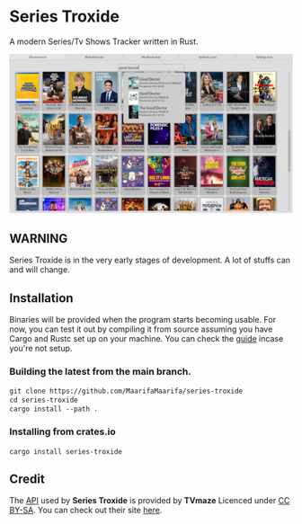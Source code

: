 # Series Troxide

A modern Series/Tv Shows Tracker written in Rust.

![](screenshots/discover-page.png)

## WARNING

Series Troxide is in the very early stages of development. A lot of stuffs can and will change.

## Installation
Binaries will be provided when the program starts becoming usable. For now, you can test it out by compiling it from source assuming you have Cargo and Rustc set up on your machine. You can check the [guide](https://rustup.rs/) incase you're not setup.

### Building the latest from the main branch.
```shell
git clone https://github.com/MaarifaMaarifa/series-troxide
cd series-troxide
cargo install --path .
```
### Installing from crates.io
```shell
cargo install series-troxide
```

## Credit
The [API](https://en.wikipedia.org/wiki/API) used by **Series Troxide** is provided by **TVmaze** Licenced under [CC BY-SA](https://creativecommons.org/licenses/by-sa/4.0/). You can check out their site [here](https://www.tvmaze.com/).
